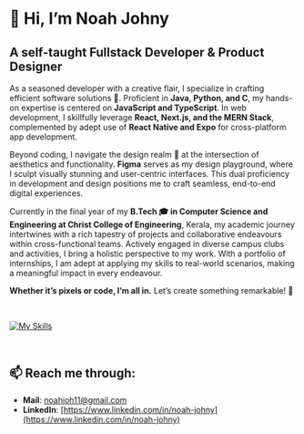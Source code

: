 # 👋 Hi, I’m **Noah Johny**
## A self-taught Fullstack Developer & Product Designer

As a seasoned developer with a creative flair, I specialize in crafting efficient software solutions 🚀. Proficient in **Java, Python, and C**, my hands-on expertise is centered on **JavaScript and TypeScript**. In web development, I skillfully leverage **React, Next.js, and the MERN Stack**, complemented by adept use of **React Native and Expo** for cross-platform app development.

Beyond coding, I navigate the design realm 🎨 at the intersection of aesthetics and functionality. **Figma** serves as my design playground, where I sculpt visually stunning and user-centric interfaces. This dual proficiency in development and design positions me to craft seamless, end-to-end digital experiences.

Currently in the final year of my **B.Tech 🎓 in Computer Science and Engineering at Christ College of Engineering**, Kerala, my academic journey intertwines with a rich tapestry of projects and collaborative endeavours within cross-functional teams. Actively engaged in diverse campus clubs and activities, I bring a holistic perspective to my work. With a portfolio of internships, I am adept at applying my skills to real-world scenarios, making a meaningful impact in every endeavour.

**Whether it’s pixels or code, I’m all in.** Let’s create something remarkable! 🌟

<br/>

[![My Skills](https://skillicons.dev/icons?i=html,css,js,ts,react,nodejs,express,nextjs,docker,firebase,mongodb,prisma,aws,mysql,tailwind,eclipse,java,py,c,figma&perline=12)](https://skillicons.dev)

<br/>

## 📫 Reach me through:
  - **Mail**: [noahjoh11@gmail.com](mailto:noahjoh11@gmail.com)
  - **LinkedIn**: [https://www.linkedin.com/in/noah-johny](https://www.linkedin.com/in/noah-johny)
